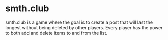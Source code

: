 # smth.club

smth.club is a game where the goal is to create a post that will last the longest without being deleted by other players. Every player has the power to both add and delete items to and from the list. 
